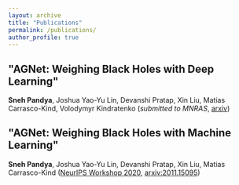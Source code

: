 ```yaml
---
layout: archive
title: "Publications"
permalink: /publications/
author_profile: true
---
```

## "AGNet: Weighing Black Holes with Deep Learning"
**Sneh Pandya**, Joshua Yao-Yu Lin, Devanshi Pratap, Xin Liu, Matias Carrasco-Kind, Volodymyr Kindratenko (*submitted to MNRAS*, [arxiv](https://arxiv.org/abs/2108.07749))

## "AGNet: Weighing Black Holes with Machine Learning"
**Sneh Pandya**, Joshua Yao-Yu Lin, Devanshi Pratap, Xin Liu, Matias Carrasco-Kind ([NeurIPS Workshop 2020](https://ml4physicalsciences.github.io/2020/), [arxiv:2011.15095](https://arxiv.org/abs/2011.15095))
